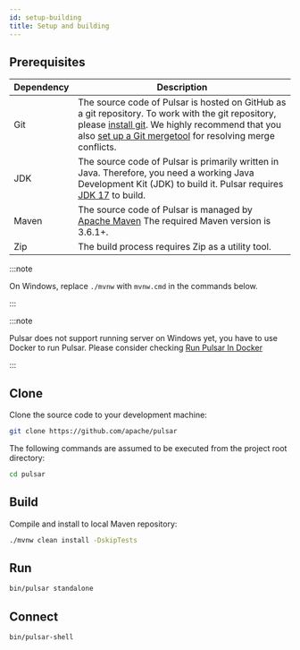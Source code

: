 ```yaml
---
id: setup-building
title: Setup and building
---
```


## Prerequisites

| Dependency | Description                                                                                                                                                                                                         |
|------------|---------------------------------------------------------------------------------------------------------------------------------------------------------------------------------------------------------------------|
| Git        | The source code of Pulsar is hosted on GitHub as a git repository. To work with the git repository, please [install git](https://git-scm.com/downloads). We highly recommend that you also [set up a Git mergetool](setup-mergetool.md) for resolving merge conflicts. |
| JDK        | The source code of Pulsar is primarily written in Java. Therefore, you need a working Java Development Kit (JDK) to build it. Pulsar requires [JDK 17](https://adoptium.net/temurin/releases/?version=17) to build. |
| Maven      | The source code of Pulsar is managed by [Apache Maven](https://maven.apache.org/) The required Maven version is 3.6.1+.                                                                                             |
| Zip        | The build process requires Zip as a utility tool.                                                                                                                                                                   |

:::note

On Windows, replace `./mvnw` with `mvnw.cmd` in the commands below.

:::

:::note

Pulsar does not support running server on Windows yet, you have to use Docker to run Pulsar. 
Please consider checking [Run Pulsar In Docker](https://pulsar.apache.org/docs/3.1.x/getting-started-docker/)

:::

## Clone

Clone the source code to your development machine:

```bash
git clone https://github.com/apache/pulsar
```

The following commands are assumed to be executed from the project root directory:

```bash
cd pulsar
```

## Build

Compile and install to local Maven repository:

```bash
./mvnw clean install -DskipTests
```

## Run

```bash
bin/pulsar standalone
```

## Connect

```bash
bin/pulsar-shell
```
